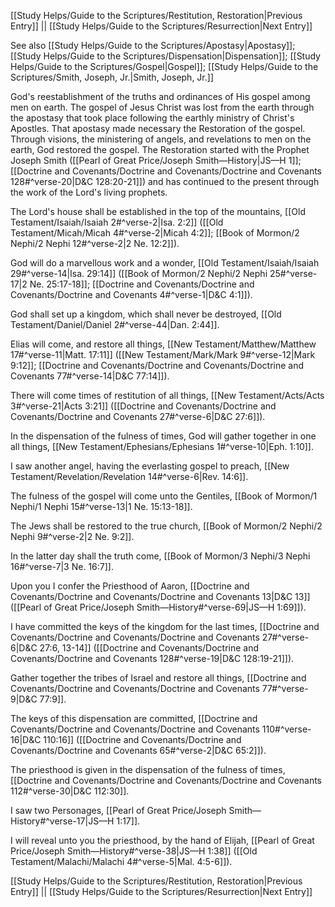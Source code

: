 [[Study Helps/Guide to the Scriptures/Restitution, Restoration|Previous Entry]]  ||  [[Study Helps/Guide to the Scriptures/Resurrection|Next Entry]]

 See also [[Study Helps/Guide to the Scriptures/Apostasy|Apostasy]]; [[Study Helps/Guide to the Scriptures/Dispensation|Dispensation]]; [[Study Helps/Guide to the Scriptures/Gospel|Gospel]]; [[Study Helps/Guide to the Scriptures/Smith, Joseph, Jr.|Smith, Joseph, Jr.]]

 God's reestablishment of the truths and ordinances of His gospel among men on earth. The gospel of Jesus Christ was lost from the earth through the apostasy that took place following the earthly ministry of Christ's Apostles. That apostasy made necessary the Restoration of the gospel. Through visions, the ministering of angels, and revelations to men on the earth, God restored the gospel. The Restoration started with the Prophet Joseph Smith ([[Pearl of Great Price/Joseph Smith—History|JS—H 1]]; [[Doctrine and Covenants/Doctrine and Covenants/Doctrine and Covenants 128#^verse-20|D&C 128:20-21]]) and has continued to the present through the work of the Lord's living prophets.

 The Lord's house shall be established in the top of the mountains, [[Old Testament/Isaiah/Isaiah 2#^verse-2|Isa. 2:2]] ([[Old Testament/Micah/Micah 4#^verse-2|Micah 4:2]]; [[Book of Mormon/2 Nephi/2 Nephi 12#^verse-2|2 Ne. 12:2]]).

 God will do a marvellous work and a wonder, [[Old Testament/Isaiah/Isaiah 29#^verse-14|Isa. 29:14]] ([[Book of Mormon/2 Nephi/2 Nephi 25#^verse-17|2 Ne. 25:17-18]]; [[Doctrine and Covenants/Doctrine and Covenants/Doctrine and Covenants 4#^verse-1|D&C 4:1]]).

 God shall set up a kingdom, which shall never be destroyed, [[Old Testament/Daniel/Daniel 2#^verse-44|Dan. 2:44]].

 Elias will come, and restore all things, [[New Testament/Matthew/Matthew 17#^verse-11|Matt. 17:11]] ([[New Testament/Mark/Mark 9#^verse-12|Mark 9:12]]; [[Doctrine and Covenants/Doctrine and Covenants/Doctrine and Covenants 77#^verse-14|D&C 77:14]]).

 There will come times of restitution of all things, [[New Testament/Acts/Acts 3#^verse-21|Acts 3:21]] ([[Doctrine and Covenants/Doctrine and Covenants/Doctrine and Covenants 27#^verse-6|D&C 27:6]]).

 In the dispensation of the fulness of times, God will gather together in one all things, [[New Testament/Ephesians/Ephesians 1#^verse-10|Eph. 1:10]].

 I saw another angel, having the everlasting gospel to preach, [[New Testament/Revelation/Revelation 14#^verse-6|Rev. 14:6]].

 The fulness of the gospel will come unto the Gentiles, [[Book of Mormon/1 Nephi/1 Nephi 15#^verse-13|1 Ne. 15:13-18]].

 The Jews shall be restored to the true church, [[Book of Mormon/2 Nephi/2 Nephi 9#^verse-2|2 Ne. 9:2]].

 In the latter day shall the truth come, [[Book of Mormon/3 Nephi/3 Nephi 16#^verse-7|3 Ne. 16:7]].

 Upon you I confer the Priesthood of Aaron, [[Doctrine and Covenants/Doctrine and Covenants/Doctrine and Covenants 13|D&C 13]] ([[Pearl of Great Price/Joseph Smith—History#^verse-69|JS—H 1:69]]).

 I have committed the keys of the kingdom for the last times, [[Doctrine and Covenants/Doctrine and Covenants/Doctrine and Covenants 27#^verse-6|D&C 27:6, 13-14]] ([[Doctrine and Covenants/Doctrine and Covenants/Doctrine and Covenants 128#^verse-19|D&C 128:19-21]]).

 Gather together the tribes of Israel and restore all things, [[Doctrine and Covenants/Doctrine and Covenants/Doctrine and Covenants 77#^verse-9|D&C 77:9]].

 The keys of this dispensation are committed, [[Doctrine and Covenants/Doctrine and Covenants/Doctrine and Covenants 110#^verse-16|D&C 110:16]] ([[Doctrine and Covenants/Doctrine and Covenants/Doctrine and Covenants 65#^verse-2|D&C 65:2]]).

 The priesthood is given in the dispensation of the fulness of times, [[Doctrine and Covenants/Doctrine and Covenants/Doctrine and Covenants 112#^verse-30|D&C 112:30]].

 I saw two Personages, [[Pearl of Great Price/Joseph Smith—History#^verse-17|JS—H 1:17]].

 I will reveal unto you the priesthood, by the hand of Elijah, [[Pearl of Great Price/Joseph Smith—History#^verse-38|JS—H 1:38]] ([[Old Testament/Malachi/Malachi 4#^verse-5|Mal. 4:5-6]]).

[[Study Helps/Guide to the Scriptures/Restitution, Restoration|Previous Entry]]  ||  [[Study Helps/Guide to the Scriptures/Resurrection|Next Entry]]